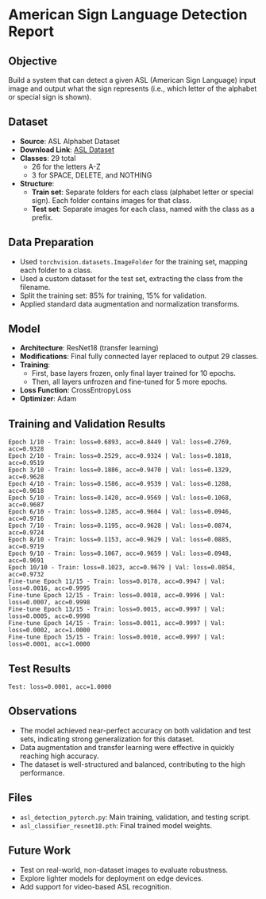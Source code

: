 # American Sign Language Detection Report

## Objective
Build a system that can detect a given ASL (American Sign Language) input image and output what the sign represents (i.e., which letter of the alphabet or special sign is shown).

## Dataset
- **Source**: ASL Alphabet Dataset
- **Download Link**: [ASL Dataset](<INSERT_DOWNLOAD_LINK_HERE>)
- **Classes**: 29 total
  - 26 for the letters A-Z
  - 3 for SPACE, DELETE, and NOTHING
- **Structure**:
  - **Train set**: Separate folders for each class (alphabet letter or special sign). Each folder contains images for that class.
  - **Test set**: Separate images for each class, named with the class as a prefix.

## Data Preparation
- Used `torchvision.datasets.ImageFolder` for the training set, mapping each folder to a class.
- Used a custom dataset for the test set, extracting the class from the filename.
- Split the training set: 85% for training, 15% for validation.
- Applied standard data augmentation and normalization transforms.

## Model
- **Architecture**: ResNet18 (transfer learning)
- **Modifications**: Final fully connected layer replaced to output 29 classes.
- **Training**:
  - First, base layers frozen, only final layer trained for 10 epochs.
  - Then, all layers unfrozen and fine-tuned for 5 more epochs.
- **Loss Function**: CrossEntropyLoss
- **Optimizer**: Adam

## Training and Validation Results
```
Epoch 1/10 - Train: loss=0.6893, acc=0.8449 | Val: loss=0.2769, acc=0.9328
Epoch 2/10 - Train: loss=0.2529, acc=0.9324 | Val: loss=0.1818, acc=0.9519
Epoch 3/10 - Train: loss=0.1886, acc=0.9470 | Val: loss=0.1329, acc=0.9628
Epoch 4/10 - Train: loss=0.1586, acc=0.9539 | Val: loss=0.1288, acc=0.9618
Epoch 5/10 - Train: loss=0.1420, acc=0.9569 | Val: loss=0.1068, acc=0.9687
Epoch 6/10 - Train: loss=0.1285, acc=0.9604 | Val: loss=0.0946, acc=0.9716
Epoch 7/10 - Train: loss=0.1195, acc=0.9628 | Val: loss=0.0874, acc=0.9724
Epoch 8/10 - Train: loss=0.1153, acc=0.9629 | Val: loss=0.0885, acc=0.9719
Epoch 9/10 - Train: loss=0.1067, acc=0.9659 | Val: loss=0.0948, acc=0.9691
Epoch 10/10 - Train: loss=0.1023, acc=0.9679 | Val: loss=0.0854, acc=0.9732
Fine-tune Epoch 11/15 - Train: loss=0.0178, acc=0.9947 | Val: loss=0.0016, acc=0.9995
Fine-tune Epoch 12/15 - Train: loss=0.0018, acc=0.9996 | Val: loss=0.0007, acc=0.9998
Fine-tune Epoch 13/15 - Train: loss=0.0015, acc=0.9997 | Val: loss=0.0005, acc=0.9998
Fine-tune Epoch 14/15 - Train: loss=0.0011, acc=0.9997 | Val: loss=0.0002, acc=1.0000
Fine-tune Epoch 15/15 - Train: loss=0.0010, acc=0.9997 | Val: loss=0.0001, acc=1.0000
```

## Test Results
```
Test: loss=0.0001, acc=1.0000
```

## Observations
- The model achieved near-perfect accuracy on both validation and test sets, indicating strong generalization for this dataset.
- Data augmentation and transfer learning were effective in quickly reaching high accuracy.
- The dataset is well-structured and balanced, contributing to the high performance.

## Files
- `asl_detection_pytorch.py`: Main training, validation, and testing script.
- `asl_classifier_resnet18.pth`: Final trained model weights.

## Future Work
- Test on real-world, non-dataset images to evaluate robustness.
- Explore lighter models for deployment on edge devices.
- Add support for video-based ASL recognition. 